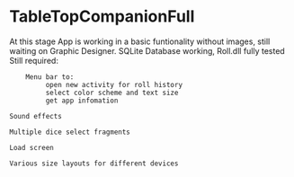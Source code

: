 # TableTopCompanionFull
At this stage App is working in a basic funtionality without images, still waiting on Graphic Designer. 
SQLite Database working, Roll.dll fully tested
Still required:

        Menu bar to: 
             open new activity for roll history
             select color scheme and text size
             get app infomation
    
    Sound effects
    
    Multiple dice select fragments
    
    Load screen
    
    Various size layouts for different devices
    

